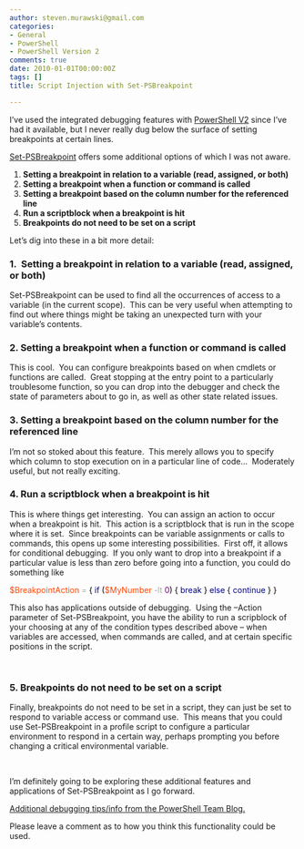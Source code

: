 ```yaml
---
author: steven.murawski@gmail.com
categories:
- General
- PowerShell
- PowerShell Version 2
comments: true
date: 2010-01-01T00:00:00Z
tags: []
title: Script Injection with Set-PSBreakpoint

---
```


I’ve used the integrated debugging features with <a href="http://support.microsoft.com/kb/968929" target="_blank">PowerShell V2</a> since I’ve had it available, but I never really dug below the surface of setting breakpoints at certain lines.



<a href="http://technet.microsoft.com/en-us/library/dd315264.aspx" target="_blank">Set-PSBreakpoint</a> offers some additional options of which I was not aware.



1.  **Setting a breakpoint in relation to a variable (read, assigned, or both)** 
2.  **Setting a breakpoint when a function or command is called** 
3.  **Setting a breakpoint based on the column number for the referenced line** 
4.  **Run a scriptblock when a breakpoint is hit** 
5.  **Breakpoints do not need to be set on a script** 


Let’s dig into these in a bit more detail:



### 1.  Setting a breakpoint in relation to a variable (read, assigned, or both)




Set-PSBreakpoint can be used to find all the occurrences of access to a variable (in the current scope).  This can be very useful when attempting to find out where things might be taking an unexpected turn with your variable’s contents.



### 2. Setting a breakpoint when a function or command is called




This is cool.  You can configure breakpoints based on when cmdlets or functions are called.  Great stopping at the entry point to a particularly troublesome function, so you can drop into the debugger and check the state of parameters about to go in, as well as other state related issues.



### 3. Setting a breakpoint based on the column number for the referenced line




I’m not so stoked about this feature.  This merely allows you to specify which column to stop execution on in a particular line of code…  Moderately useful, but not really exciting.



### 4. Run a scriptblock when a breakpoint is hit




This is where things get interesting.  You can assign an action to occur when a breakpoint is hit.  This action is a scriptblock that is run in the scope where it is set.  Since breakpoints can be variable assignments or calls to commands, this opens up some interesting possibilities.  First off, it allows for conditional debugging.  If you only want to drop into a breakpoint if a particular value is less than zero before going into a function, you could do something like



<span style="color: #ff4500">$BreakpointAction</span> <span style="color: #a9a9a9">=</span> <span style="color: #000000">{</span>    <span style="color: #00008b">if</span> <span style="color: #000000">(</span><span style="color: #ff4500">$MyNumber</span> <span style="color: #a9a9a9">-lt</span> <span style="color: #800080">0</span><span style="color: #000000">)</span>
    <span style="color: #000000">{</span>
        <span style="color: #00008b">break</span>
    <span style="color: #000000">}</span>
    <span style="color: #00008b">else</span>
    <span style="color: #000000">{</span>
        <span style="color: #00008b">continue</span>
    <span style="color: #000000">}</span>
<span style="color: #000000">}</span>



This also has applications outside of debugging.  Using the –Action parameter of Set-PSBreakpoint, you have the ability to run a scripblock of your choosing at any of the condition types described above – when variables are accessed, when commands are called, and at certain specific positions in the script.



 



### 5. Breakpoints do not need to be set on a script




Finally, breakpoints do not need to be set in a script, they can just be set to respond to variable access or command use.  This means that you could use Set-PSBreakpoint in a profile script to configure a particular environment to respond in a certain way, perhaps prompting you before changing a critical environmental variable.



 



I’m definitely going to be exploring these additional features and applications of Set-PSBreakpoint as I go forward. 



<a href="http://blogs.msdn.com/powershell/archive/2009/07/13/advanced-debugging-in-powershell.aspx" target="_blank">Additional debugging tips/info from the PowerShell Team Blog.</a>



Please leave a comment as to how you think this functionality could be used.

